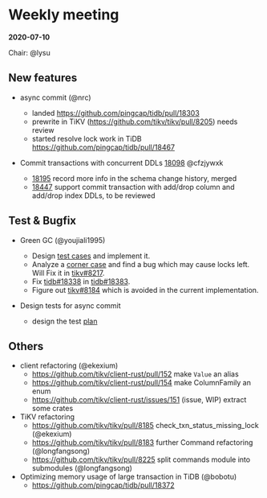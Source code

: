 # Weekly meeting

**2020-07-10**

Chair: @lysu

## New features

* async commit (@nrc)
  - landed https://github.com/pingcap/tidb/pull/18303
  - prewrite in TiKV (https://github.com/tikv/tikv/pull/8205) needs review
  - started resolve lock work in TiDB https://github.com/pingcap/tidb/pull/18467
  
* Commit transactions with concurrent DDLs [18098](https://github.com/pingcap/tidb/pull/18098) @cfzjywxk
  - [18195](https://github.com/pingcap/tidb/pull/18195) record more info in the schema change history, merged
  - [18447](https://github.com/pingcap/tidb/pull/18447) support commit transaction with add/drop column and add/drop index DDLs, to be reviewed

## Test & Bugfix
* Green GC (@youjiali1995)
  - Design [test cases](https://docs.google.com/spreadsheets/d/168mV9vIKOvtDfhsfr8BXx9zvp7APddU9ZJE9f3URv6M/edit#gid=0) and implement it.
  - Analyze a [corner case](https://docs.google.com/document/d/14eHWwtx3KTRpW8bzx876pp0V_1AAh19QRUJv8H2lM9Q/edit?ts=5f05c209) and find a bug which may cause locks left. Will Fix it in [tikv#8217](https://github.com/tikv/tikv/pull/8217).
  - Fix [tidb#18338](https://github.com/pingcap/tidb/issues/18338) in [tidb#18383](https://github.com/pingcap/tidb/pull/18383).
  - Figure out [tikv#8184](https://github.com/tikv/tikv/issues/8184) which is avoided in the current implementation.
  
* Design tests for async commit
  - design the test [plan](https://docs.google.com/document/d/18T_3UsJ6DFOmurJ8dmuDuDz9acWktKnuv8r9Lj20f7Q/edit#)
  
## Others

* client refactoring (@ekexium)
  - https://github.com/tikv/client-rust/pull/152 make `Value` an alias
  - https://github.com/tikv/client-rust/pull/154 make ColumnFamily an enum
  - https://github.com/tikv/client-rust/issues/151 (issue, WIP) extract some crates
* TiKV refactoring
  - https://github.com/tikv/tikv/pull/8185 check_txn_status_missing_lock (@ekexium)
  - https://github.com/tikv/tikv/pull/8183 further Command refactoring (@longfangsong)
  - https://github.com/tikv/tikv/pull/8225 split commands module into submodules (@longfangsong)
* Optimizing memory usage of large transaction in TiDB (@bobotu)
    - https://github.com/pingcap/tidb/pull/18372
